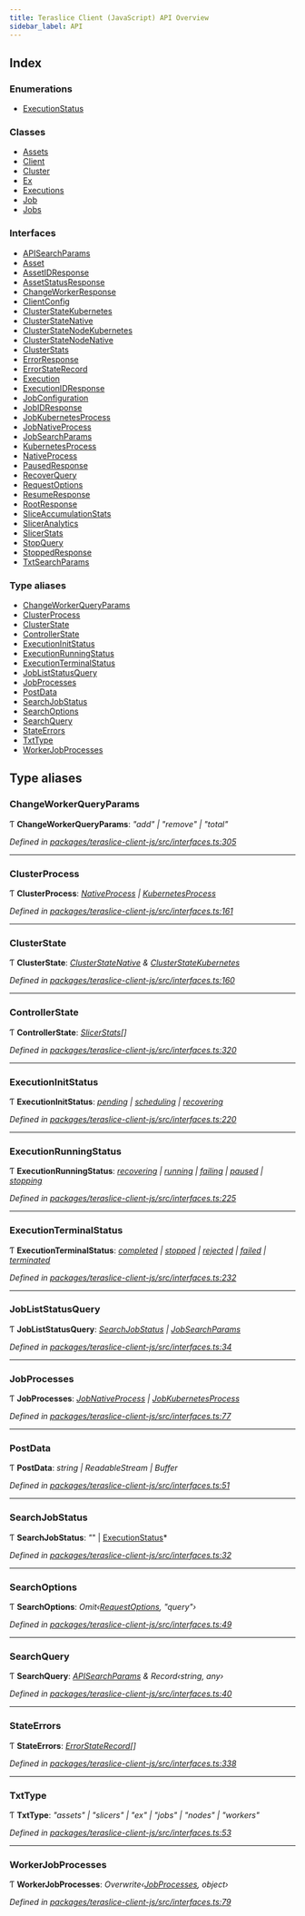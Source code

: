 ```yaml
---
title: Teraslice Client (JavaScript) API Overview
sidebar_label: API
---
```


## Index

### Enumerations

* [ExecutionStatus](enums/executionstatus.md)

### Classes

* [Assets](classes/assets.md)
* [Client](classes/client.md)
* [Cluster](classes/cluster.md)
* [Ex](classes/ex.md)
* [Executions](classes/executions.md)
* [Job](classes/job.md)
* [Jobs](classes/jobs.md)

### Interfaces

* [APISearchParams](interfaces/apisearchparams.md)
* [Asset](interfaces/asset.md)
* [AssetIDResponse](interfaces/assetidresponse.md)
* [AssetStatusResponse](interfaces/assetstatusresponse.md)
* [ChangeWorkerResponse](interfaces/changeworkerresponse.md)
* [ClientConfig](interfaces/clientconfig.md)
* [ClusterStateKubernetes](interfaces/clusterstatekubernetes.md)
* [ClusterStateNative](interfaces/clusterstatenative.md)
* [ClusterStateNodeKubernetes](interfaces/clusterstatenodekubernetes.md)
* [ClusterStateNodeNative](interfaces/clusterstatenodenative.md)
* [ClusterStats](interfaces/clusterstats.md)
* [ErrorResponse](interfaces/errorresponse.md)
* [ErrorStateRecord](interfaces/errorstaterecord.md)
* [Execution](interfaces/execution.md)
* [ExecutionIDResponse](interfaces/executionidresponse.md)
* [JobConfiguration](interfaces/jobconfiguration.md)
* [JobIDResponse](interfaces/jobidresponse.md)
* [JobKubernetesProcess](interfaces/jobkubernetesprocess.md)
* [JobNativeProcess](interfaces/jobnativeprocess.md)
* [JobSearchParams](interfaces/jobsearchparams.md)
* [KubernetesProcess](interfaces/kubernetesprocess.md)
* [NativeProcess](interfaces/nativeprocess.md)
* [PausedResponse](interfaces/pausedresponse.md)
* [RecoverQuery](interfaces/recoverquery.md)
* [RequestOptions](interfaces/requestoptions.md)
* [ResumeResponse](interfaces/resumeresponse.md)
* [RootResponse](interfaces/rootresponse.md)
* [SliceAccumulationStats](interfaces/sliceaccumulationstats.md)
* [SlicerAnalytics](interfaces/sliceranalytics.md)
* [SlicerStats](interfaces/slicerstats.md)
* [StopQuery](interfaces/stopquery.md)
* [StoppedResponse](interfaces/stoppedresponse.md)
* [TxtSearchParams](interfaces/txtsearchparams.md)

### Type aliases

* [ChangeWorkerQueryParams](overview.md#changeworkerqueryparams)
* [ClusterProcess](overview.md#clusterprocess)
* [ClusterState](overview.md#clusterstate)
* [ControllerState](overview.md#controllerstate)
* [ExecutionInitStatus](overview.md#executioninitstatus)
* [ExecutionRunningStatus](overview.md#executionrunningstatus)
* [ExecutionTerminalStatus](overview.md#executionterminalstatus)
* [JobListStatusQuery](overview.md#jobliststatusquery)
* [JobProcesses](overview.md#jobprocesses)
* [PostData](overview.md#postdata)
* [SearchJobStatus](overview.md#searchjobstatus)
* [SearchOptions](overview.md#searchoptions)
* [SearchQuery](overview.md#searchquery)
* [StateErrors](overview.md#stateerrors)
* [TxtType](overview.md#txttype)
* [WorkerJobProcesses](overview.md#workerjobprocesses)

## Type aliases

###  ChangeWorkerQueryParams

Ƭ **ChangeWorkerQueryParams**: *"add" | "remove" | "total"*

*Defined in [packages/teraslice-client-js/src/interfaces.ts:305](https://github.com/terascope/teraslice/blob/653cf7530/packages/teraslice-client-js/src/interfaces.ts#L305)*

___

###  ClusterProcess

Ƭ **ClusterProcess**: *[NativeProcess](interfaces/nativeprocess.md) | [KubernetesProcess](interfaces/kubernetesprocess.md)*

*Defined in [packages/teraslice-client-js/src/interfaces.ts:161](https://github.com/terascope/teraslice/blob/653cf7530/packages/teraslice-client-js/src/interfaces.ts#L161)*

___

###  ClusterState

Ƭ **ClusterState**: *[ClusterStateNative](interfaces/clusterstatenative.md) & [ClusterStateKubernetes](interfaces/clusterstatekubernetes.md)*

*Defined in [packages/teraslice-client-js/src/interfaces.ts:160](https://github.com/terascope/teraslice/blob/653cf7530/packages/teraslice-client-js/src/interfaces.ts#L160)*

___

###  ControllerState

Ƭ **ControllerState**: *[SlicerStats](interfaces/slicerstats.md)[]*

*Defined in [packages/teraslice-client-js/src/interfaces.ts:320](https://github.com/terascope/teraslice/blob/653cf7530/packages/teraslice-client-js/src/interfaces.ts#L320)*

___

###  ExecutionInitStatus

Ƭ **ExecutionInitStatus**: *[pending](enums/executionstatus.md#pending) | [scheduling](enums/executionstatus.md#scheduling) | [recovering](enums/executionstatus.md#recovering)*

*Defined in [packages/teraslice-client-js/src/interfaces.ts:220](https://github.com/terascope/teraslice/blob/653cf7530/packages/teraslice-client-js/src/interfaces.ts#L220)*

___

###  ExecutionRunningStatus

Ƭ **ExecutionRunningStatus**: *[recovering](enums/executionstatus.md#recovering) | [running](enums/executionstatus.md#running) | [failing](enums/executionstatus.md#failing) | [paused](enums/executionstatus.md#paused) | [stopping](enums/executionstatus.md#stopping)*

*Defined in [packages/teraslice-client-js/src/interfaces.ts:225](https://github.com/terascope/teraslice/blob/653cf7530/packages/teraslice-client-js/src/interfaces.ts#L225)*

___

###  ExecutionTerminalStatus

Ƭ **ExecutionTerminalStatus**: *[completed](enums/executionstatus.md#completed) | [stopped](enums/executionstatus.md#stopped) | [rejected](enums/executionstatus.md#rejected) | [failed](enums/executionstatus.md#failed) | [terminated](enums/executionstatus.md#terminated)*

*Defined in [packages/teraslice-client-js/src/interfaces.ts:232](https://github.com/terascope/teraslice/blob/653cf7530/packages/teraslice-client-js/src/interfaces.ts#L232)*

___

###  JobListStatusQuery

Ƭ **JobListStatusQuery**: *[SearchJobStatus](overview.md#searchjobstatus) | [JobSearchParams](interfaces/jobsearchparams.md)*

*Defined in [packages/teraslice-client-js/src/interfaces.ts:34](https://github.com/terascope/teraslice/blob/653cf7530/packages/teraslice-client-js/src/interfaces.ts#L34)*

___

###  JobProcesses

Ƭ **JobProcesses**: *[JobNativeProcess](interfaces/jobnativeprocess.md) | [JobKubernetesProcess](interfaces/jobkubernetesprocess.md)*

*Defined in [packages/teraslice-client-js/src/interfaces.ts:77](https://github.com/terascope/teraslice/blob/653cf7530/packages/teraslice-client-js/src/interfaces.ts#L77)*

___

###  PostData

Ƭ **PostData**: *string | ReadableStream | Buffer*

*Defined in [packages/teraslice-client-js/src/interfaces.ts:51](https://github.com/terascope/teraslice/blob/653cf7530/packages/teraslice-client-js/src/interfaces.ts#L51)*

___

###  SearchJobStatus

Ƭ **SearchJobStatus**: *"*" | [ExecutionStatus](enums/executionstatus.md)*

*Defined in [packages/teraslice-client-js/src/interfaces.ts:32](https://github.com/terascope/teraslice/blob/653cf7530/packages/teraslice-client-js/src/interfaces.ts#L32)*

___

###  SearchOptions

Ƭ **SearchOptions**: *Omit‹[RequestOptions](interfaces/requestoptions.md), "query"›*

*Defined in [packages/teraslice-client-js/src/interfaces.ts:49](https://github.com/terascope/teraslice/blob/653cf7530/packages/teraslice-client-js/src/interfaces.ts#L49)*

___

###  SearchQuery

Ƭ **SearchQuery**: *[APISearchParams](interfaces/apisearchparams.md) & Record‹string, any›*

*Defined in [packages/teraslice-client-js/src/interfaces.ts:40](https://github.com/terascope/teraslice/blob/653cf7530/packages/teraslice-client-js/src/interfaces.ts#L40)*

___

###  StateErrors

Ƭ **StateErrors**: *[ErrorStateRecord](interfaces/errorstaterecord.md)[]*

*Defined in [packages/teraslice-client-js/src/interfaces.ts:338](https://github.com/terascope/teraslice/blob/653cf7530/packages/teraslice-client-js/src/interfaces.ts#L338)*

___

###  TxtType

Ƭ **TxtType**: *"assets" | "slicers" | "ex" | "jobs" | "nodes" | "workers"*

*Defined in [packages/teraslice-client-js/src/interfaces.ts:53](https://github.com/terascope/teraslice/blob/653cf7530/packages/teraslice-client-js/src/interfaces.ts#L53)*

___

###  WorkerJobProcesses

Ƭ **WorkerJobProcesses**: *Overwrite‹[JobProcesses](overview.md#jobprocesses), object›*

*Defined in [packages/teraslice-client-js/src/interfaces.ts:79](https://github.com/terascope/teraslice/blob/653cf7530/packages/teraslice-client-js/src/interfaces.ts#L79)*
